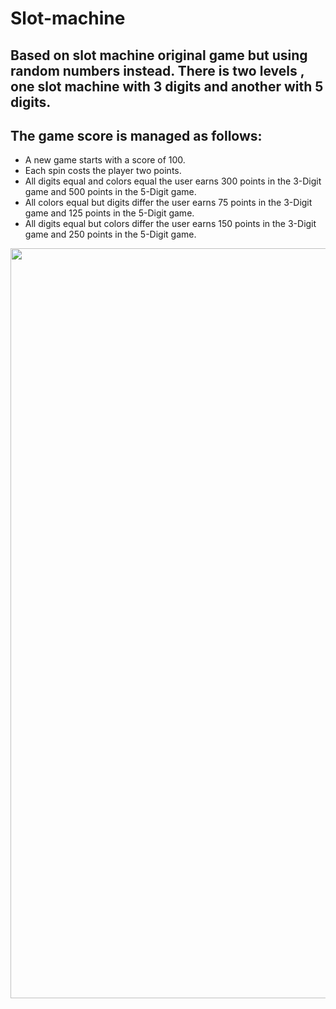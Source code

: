# Slot-machine
<h2>Based on slot machine original game but using random numbers instead. There is two levels , one slot machine with 3 digits and another with 5 digits.</h2>

<h2> The game score is managed as follows:</h2>
<ul> <li>A new game starts with a score of 100.</li>
  <li>Each spin costs the player two points.</li>
<li>All digits equal and colors equal the user earns 300 points in the 3-Digit game and 500 points in the 5-Digit game.</li>
<li>All colors equal but digits differ the user earns 75 points in the 3-Digit game and 125 points in the 5-Digit game.</li>
<li>All digits equal but colors differ the user earns 150 points in the 3-Digit game and 250 points in the 5-Digit game.</li> </ul>

<img src="https://user-images.githubusercontent.com/23525836/32195508-d1b3d010-bd93-11e7-89fb-a269ac3438e1.png" with ="200" height="1200">
